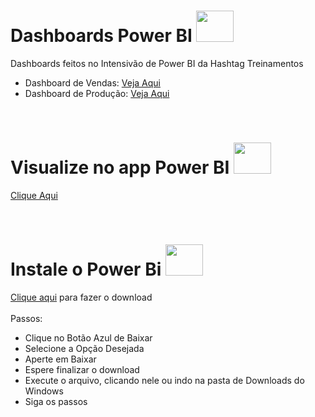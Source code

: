 # Dashboards Power BI <img height="50" width="60" src="https://github.com/microsoft/PowerBI-Icons/blob/bb026ec2f21c130f9523fab2749449c27485c8e3/SVG/PowerBI.svg">
Dashboards feitos no Intensivão de Power BI da Hashtag Treinamentos
- Dashboard de Vendas: [Veja Aqui](https://github.com/thiago-suzuki/Dashboards-PowerBI-2023/blob/main/Arquivos%20PDF/Dashboard%20de%20Vendas.pdf)
- Dashboard de Produção: [Veja Aqui](https://github.com/thiago-suzuki/Dashboards-PowerBI-2023/blob/main/Arquivos%20PDF/Dashboard%20de%20Produ%C3%A7%C3%A3o.pdf)

<br>

# Visualize no app Power BI <img height="50" width="60" src="https://github.com/microsoft/PowerBI-Icons/blob/bb026ec2f21c130f9523fab2749449c27485c8e3/SVG/PowerBI.svg">
[Clique Aqui](https://github.com/thiago-suzuki/Dashboards-PowerBI-2023/tree/main/Arquivos%20PBIT)

<br>

# Instale o Power Bi <img height="50" width="60" src="https://github.com/microsoft/PowerBI-Icons/blob/bb026ec2f21c130f9523fab2749449c27485c8e3/SVG/PowerBI.svg">
[Clique aqui](https://www.microsoft.com/pt-br/download/details.aspx?id=58494) para fazer o download
<br><br>
Passos:
- Clique no Botão Azul de Baixar
- Selecione a Opção Desejada
- Aperte em Baixar
- Espere finalizar o download
- Execute o arquivo, clicando nele ou indo na pasta de Downloads do Windows
- Siga os passos
